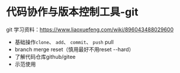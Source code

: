# 代码协作与版本控制工具-git

git 学习资料：https://www.liaoxuefeng.com/wiki/896043488029600

- 基础操作`clone`、 `add`、 `commit`、  `push`  pull
- branch merge  reset（慎用最好不用reset --hard）
- 了解代码仓库github/gitee
- 示范使用